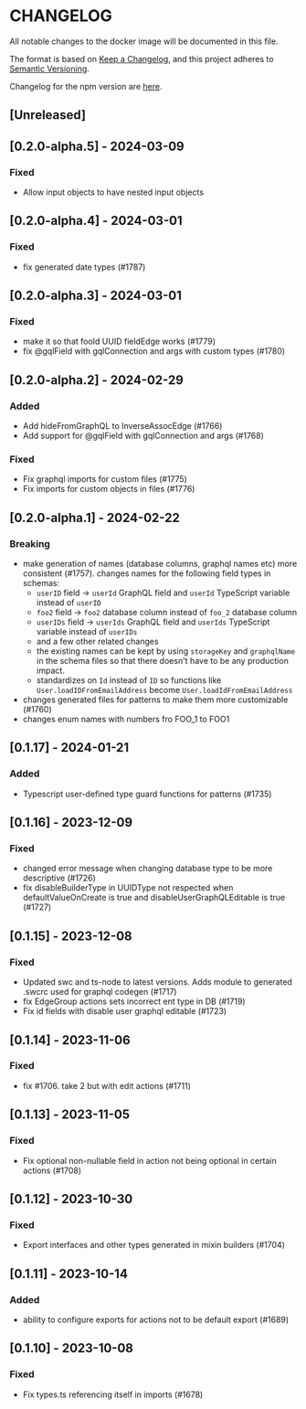 # CHANGELOG

All notable changes to the docker image will be documented in this file.

The format is based on [Keep a Changelog](https://keepachangelog.com/en/1.0.0/),
and this project adheres to [Semantic Versioning](https://semver.org/spec/v2.0.0.html).

Changelog for the npm version are [here](/CHANGELOG.md).

## [Unreleased]

## [0.2.0-alpha.5] - 2024-03-09

### Fixed

- Allow input objects to have nested input objects

## [0.2.0-alpha.4] - 2024-03-01

### Fixed

- fix generated date types (#1787)

## [0.2.0-alpha.3] - 2024-03-01

### Fixed

- make it so that fooId UUID fieldEdge works (#1779)
- fix @gqlField with gqlConnection and args with custom types (#1780)

## [0.2.0-alpha.2] - 2024-02-29

### Added

- Add hideFromGraphQL to InverseAssocEdge (#1766)
- Add support for @gqlField with gqlConnection and args (#1768)

### Fixed

- Fix graphql imports for custom files (#1775)
- Fix imports for custom objects in files (#1776)

## [0.2.0-alpha.1] - 2024-02-22

### Breaking

- make generation of names (database columns, graphql names etc) more consistent (#1757). changes names for the following field types in schemas: 
  * `userID` field -> `userId` GraphQL field and `userId` TypeScript variable instead of `userID`
  * `foo2` field -> `foo2` database column instead of `foo_2` database column
  * `userIDs` field -> `userIds` GraphQL field and `userIds` TypeScript variable instead of `userIDs`
  * and a few other related changes
  * the existing names can be kept by using `storageKey` and `graphqlName` in the schema files so that there doesn't have to be any production impact.
  * standardizes on `Id` instead of `ID` so functions like `User.loadIDFromEmailAddress` become `User.loadIdFromEmailAddress`
- changes generated files for patterns to make them more customizable (#1760)
- changes enum names with numbers fro FOO_1 to FOO1

## [0.1.17] - 2024-01-21

### Added

- Typescript user-defined type guard functions for patterns (#1735)

## [0.1.16] - 2023-12-09

### Fixed

- changed error message when changing database type to be more descriptive (#1726)
- fix disableBuilderType in UUIDType not respected when defaultValueOnCreate is true and disableUserGraphQLEditable is true (#1727)

## [0.1.15] - 2023-12-08

### Fixed

- Updated swc and ts-node to latest versions. Adds module to generated .swcrc used for graphql codegen (#1717)
- fix EdgeGroup actions sets incorrect ent type in DB (#1719)
- Fix id fields with disable user graphql editable (#1723)

## [0.1.14] - 2023-11-06

### Fixed

- fix #1706. take 2 but with edit actions (#1711)

## [0.1.13] - 2023-11-05

### Fixed

- Fix optional non-nullable field in action not being optional in certain actions (#1708)

## [0.1.12] - 2023-10-30

### Fixed

- Export interfaces and other types generated in mixin builders (#1704)

## [0.1.11] - 2023-10-14

### Added

- ability to configure exports for actions not to be default export (#1689)

## [0.1.10] - 2023-10-08

### Fixed

- Fix types.ts referencing itself in imports (#1678)
